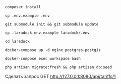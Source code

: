 
```
composer install
```


```
cp .env.example .env
```

```
git submodule init && git submodule update 
```

```
cp .laradock.env.example laradock/.env
```

```
cd laradock 
```

```
docker-compose up -d nginx postgres-postgis 
```

```
docker-compose exec workspace bash  
```

```
php artisan migrate:fresh && php artisan db:seed  
```

Сделать запрос
GET http://127.0.0.1:8080/api/tariffs/1
